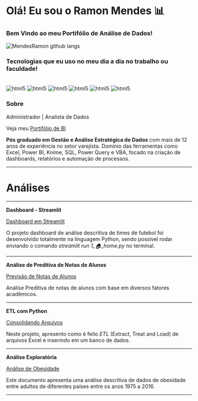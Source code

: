 
# Olá! Eu sou o Ramon Mendes 📊

### Bem Vindo ao meu **Portifólio de Análise de Dados!**

![MendesRamon github langs](https://github-readme-stats.vercel.app/api/top-langs/?username=MendesRamon&locale=pt-br&theme=tokyonight)



### Tecnologias que eu uso no meu dia a dia no trabalho ou faculdade!

<div stile="display: inline_block"><br/>
    <img align="center" alt="html5" src="https://img.shields.io/badge/Python-3776AB?style=for-the-badge&logo=python&logoColor=white" />
    <img align="center" alt="html5" src="https://img.shields.io/badge/R-276DC3?style=for-the-badge&logo=r&logoColor=white" />
    <img align="center" alt="html5" src="https://img.shields.io/badge/Microsoft%20SQL%20Server-CC2927.svg?style=for-the-badge&logo=Microsoft-SQL-Server&logoColor=white" />
    <img align="center" alt="html5" src="https://img.shields.io/badge/Microsoft_Excel-217346?style=for-the-badge&logo=microsoft-excel&logoColor=white" />
    <img align="center" alt="html5" src="https://img.shields.io/badge/Power%20BI-F2C811.svg?style=for-the-badge&logo=Power-BI&logoColor=black" >
    <img align="center" alt="html5" src="https://img.shields.io/badge/Knime-E0E5EC.svg?style=for-the-badge&logo=Knime&logoColor=#FDD800" >
</div>

<p></p>
<p></p>

### Sobre

Administrador | Analista de Dados 
 
Veja meu [Portifólio de BI](https://sites.google.com/view/portifliobi/in%C3%ADcio?authuser=0)


**Pós graduado em Gestão e Análise Estratégica de Dados** com mais de 12 anos de experiência no setor varejista. Domínio das ferramentas como Excel, Power BI, Knime, SQL, Power Query e VBA, focado na criação de dashboards, relatórios e automação de processos.
___

#        Análises
___

**Dashboard - Streamlit**

[Dashboard em Streamlit](https://github.com/MendesRamon/Dash_Fifa_Python)

O projeto dashboard de análise descritiva de times de futebol foi desenvolvido totalmente na linguagem Python, sendo possível rodar enviando o comando *streamlit run 1_🏠_home.py* no terminal.
___

**Análise de Preditiva de Notas de Alunos**

[Previsão de Notas de Alunos](https://github.com/MendesRamon/PrevisaoNotasDeAlunos)

Análise Preditiva de notas de alunos com base em diversos fatores acadêmicos.
___
**ETL com Python**

[Consolidando Arquivos](https://github.com/MendesRamon/CONSOLIDANDO_ARQUIVOS_XLSX)

Neste projeto, apresento como é feito *ETL* (Extract, Treat and Load) de arquivos Excel e inserindo em um banco de dados.
___
**Análise Exploratória**

[Análise de Obesidade](https://github.com/MendesRamon/AnaliseObesidadeAdultos)

Este documento apresenta uma análise descritiva de dados de obesidade entre adultos de diferentes países entre os anos 1975 a 2016.
___
